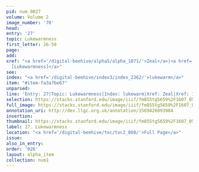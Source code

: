 ```yaml
---
pid: num_0027
volume: Volume 2
image_number: '70'
head: 
entry: '27'
topic: Lukewarmness
first_letter: 26-50
page: 
add: 
xref: "<a href='/digital-beehive/alpha5/alpha_1071/'>Zeal</a>|<a href='/digital-beehive/toc/toc2_358/'>1943
  [Lukewarmness]</a>"
see: 
index: "<a href='/digital-beehive/index3/index_2362/'>lukewarm</a>"
item: "#item-fa3a7be67"
unparsed: 
line: 'Entry: 27|Topic: Lukewarmness|Index: lukewarm|Xref: Zeal|Xref: 1943 [Lukewarmness]|#item-fa3a7be67'
selection: https://stacks.stanford.edu/image/iiif/fm855tg5659%2F1607_0537/817,190,3006,537/full/0/default.jpg
full_image: https://stacks.stanford.edu/image/iiif/fm855tg5659%2F1607_0537/full/full/0/default.jpg
annotation_uri: http://dev.llgc.org.uk/annotation/1569426093984
insertion: 
thumbnail: https://stacks.stanford.edu/image/iiif/fm855tg5659%2F1607_0537/817,190,600,180/250,/0/default.jpg
label: 27. Lukewarmness
location: "<a href='/digital-beehive/toc/toc2_060/'>Full Page</a>"
issue: 
also_in_entry: 
order: '026'
layout: alpha_item
collection: num1
---
```

